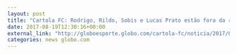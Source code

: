 ```yaml
---
layout: post
title: "Cartola FC: Rodrigo, Rildo, Sobis e Lucas Prato estão fora da rodada #21"
date: 2017-08-19T12:30:16+00:00
external_link: "http://globoesporte.globo.com/cartola-fc/noticia/2017/08/cartola-fc-rodrigo-rildo-sobis-e-lucas-pratto-estao-fora-da-rodada-21.html"
categories: news globo.com
---
```

